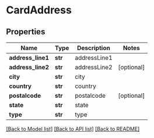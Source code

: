 # CardAddress

## Properties
Name | Type | Description | Notes
------------ | ------------- | ------------- | -------------
**address_line1** | **str** | addressLine1 | 
**address_line2** | **str** | addressLine2 | [optional] 
**city** | **str** | city | 
**country** | **str** | country | 
**postalcode** | **str** | postalcode | [optional] 
**state** | **str** | state | 
**type** | **str** | type | 

[[Back to Model list]](../README.md#documentation-for-models) [[Back to API list]](../README.md#documentation-for-api-endpoints) [[Back to README]](../README.md)


